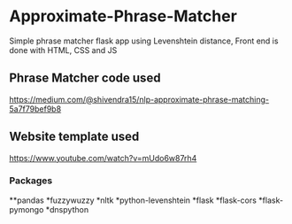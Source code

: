 # Approximate-Phrase-Matcher
Simple phrase matcher flask app using Levenshtein distance, Front end is done with HTML, CSS and JS

## Phrase Matcher code used
https://medium.com/@shivendra15/nlp-approximate-phrase-matching-5a7f79bef9b8

## Website template used
https://www.youtube.com/watch?v=mUdo6w87rh4

### Packages
**pandas 
*fuzzywuzzy 
*nltk 
*python-levenshtein 
*flask
*flask-cors 
*flask-pymongo 
*dnspython 
